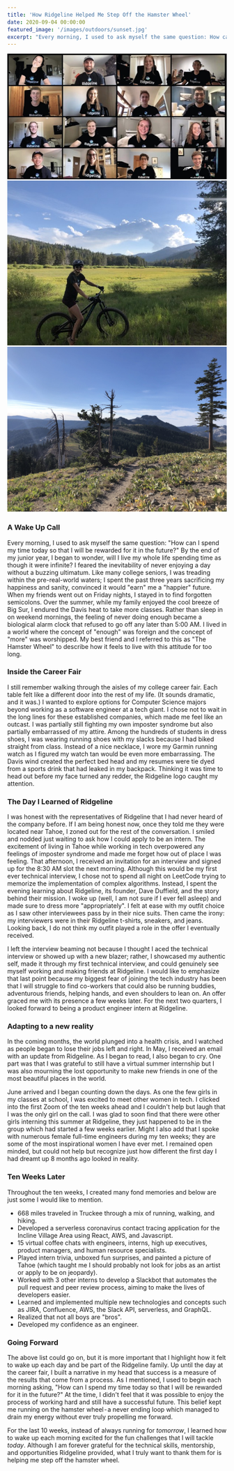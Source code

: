 ```yaml
---
title: 'How Ridgeline Helped Me Step Off the Hamster Wheel'
date: 2020-09-04 00:00:00
featured_image: '/images/outdoors/sunset.jpg'
excerpt: "Every morning, I used to ask myself the same question: How can I spend my time today so that I will be rewarded for it in the future? By the end of my junior year, I began to wonder, will I live my whole life spending time as though it were infinite? I feared the inevitability of never enjoying a day without a buzzing ultimatum."
---
```


<div class="gallery" data-columns="1">
    <img src="/images/outdoors/interns.jpg">
    <img src="/images/outdoors/bike.jpg">
    <img src="/images/outdoors/hike.jpg">
</div>

### A Wake Up Call 
Every morning, I used to ask myself the same question: "How can I spend my time today so that I will be rewarded for it in the future?" By the end of my junior year, I began to wonder, will I live my whole life spending time as though it were infinite? I feared the inevitability of never enjoying a day without a buzzing ultimatum. Like many college seniors, I was treading within the pre-real-world waters; I spent the past three years sacrificing my happiness and sanity, convinced it would "earn" me a "happier" future.
When my friends went out on Friday nights, I stayed in to find forgotten semicolons. Over the summer, while my family enjoyed the cool breeze of Big Sur, I endured the Davis heat to take more classes. Rather than sleep in on weekend mornings, the feeling of never doing enough became a biological alarm clock that refused to go off any later than 5:00 AM. I lived in a world where the concept of "enough" was foreign and the concept of "more" was worshipped. My best friend and I referred to this as "The Hamster Wheel" to describe how it feels to live with this attitude for too long.

### Inside the Career Fair
I still remember walking through the aisles of my college career fair. Each table felt like a different door into the rest of my life. (It sounds dramatic, and it was.) I wanted to explore options for Computer Science majors beyond working as a software engineer at a tech giant. I chose not to wait in the long lines for these established companies, which made me feel like an outcast. I was partially still fighting my own imposter syndrome but also partially embarrassed of my attire.
Among the hundreds of students in dress shoes, I was wearing running shoes with my slacks because I had biked straight from class. Instead of a nice necklace, I wore my Garmin running watch as I figured my watch tan would be even more embarrassing. The Davis wind created the perfect bed head and my resumes were tie dyed from a sports drink that had leaked in my backpack. Thinking it was time to head out before my face turned any redder, the Ridgeline logo caught my attention.

### The Day I Learned of Ridgeline
I was honest with the representatives of Ridgeline that I had never heard of the company before. If I am being honest now, once they told me they were located near Tahoe, I zoned out for the rest of the conversation. I smiled and nodded just waiting to ask how I could apply to be an intern. The excitement of living in Tahoe while working in tech overpowered any feelings of imposter syndrome and made me forget how out of place I was feeling.
That afternoon, I received an invitation for an interview and signed up for the 8:30 AM slot the next morning. Although this would be my first ever technical interview, I chose not to spend all night on LeetCode trying to memorize the implementation of complex algorithms. Instead, I spent the evening learning about Ridgeline, its founder, Dave Duffield, and the story behind their mission. I woke up (well, I am not sure if I ever fell asleep) and made sure to dress more "appropriately". I felt at ease with my outfit choice as I saw other interviewees pass by in their nice suits. Then came the irony: my interviewers were in their Ridgeline t-shirts, sneakers, and jeans. Looking back, I do not think my outfit played a role in the offer I eventually received.

I left the interview beaming not because I thought I aced the technical interview or showed up with a new blazer; rather, I showcased my authentic self, made it through my first technical interview, and could genuinely see myself working and making friends at Ridgeline. I would like to emphasize that last point because my biggest fear of joining the tech industry has been that I will struggle to find co-workers that could also be running buddies, adventurous friends, helping hands, and even shoulders to lean on. An offer graced me with its presence a few weeks later. For the next two quarters, I looked forward to being a product engineer intern at Ridgeline.

### Adapting to a new reality
In the coming months, the world plunged into a health crisis, and I watched as people began to lose their jobs left and right. In May, I received an email with an update from Ridgeline. As I began to read, I also began to cry. One part was that I was grateful to still have a virtual summer internship but I was also mourning the lost opportunity to make new friends in one of the most beautiful places in the world.

June arrived and I began counting down the days. As one the few girls in my classes at school, I was excited to meet other women in tech. I clicked into the first Zoom of the ten weeks ahead and I couldn't help but laugh that I was the only girl on the call. I was glad to soon find that there were other girls interning this summer at Ridgeline, they just happened to be in the group which had started a few weeks earlier. Might I also add that I spoke with numerous female full-time engineers during my ten weeks; they are some of the most inspirational women I have ever met. I remained open minded, but could not help but recognize just how different the first day I had dreamt up 8 months ago looked in reality.

### Ten Weeks Later
Throughout the ten weeks, I created many fond memories and below are just some I would like to mention.

* 668 miles traveled in Truckee through a mix of running, walking, and hiking.
* Developed a serverless coronavirus contact tracing application for the Incline Village Area using React, AWS, and Javascript.
* 15 virtual coffee chats with engineers, interns, high up executives, product managers, and human resource specialists.
* Played intern trivia, unboxed fun surprises, and painted a picture of Tahoe (which taught me I should probably not look for jobs as an artist or apply to be on jeopardy).
* Worked with 3 other interns to develop a Slackbot that automates the pull request and peer review process, aiming to make the lives of developers easier.
* Learned and implemented multiple new technologies and concepts such as JIRA, Confluence, AWS, the Slack API, serverless, and GraphQL.
* Realized that not all boys are "bros".
* Developed my confidence as an engineer.

### Going Forward
The above list could go on, but it is more important that I highlight how it felt to wake up each day and be part of the Ridgeline family. Up until the day at the career fair, I built a narrative in my head that success is a measure of the results that come from a process. As I mentioned, I used to begin each morning asking, "How can I spend my time today so that I will be rewarded for it in the future?" At the time, I didn't feel that it was possible to enjoy the process of working hard and still have a successful future. This belief kept me running on the hamster wheel - a never ending loop which managed to drain my energy without ever truly propelling me forward.

For the last 10 weeks, instead of always running for *tomorrow*, I learned how to wake up each morning excited for the fun challenges that I will tackle *today*. Although I am forever grateful for the technical skills, mentorship, and opportunities Ridgeline provided, what I truly want to thank them for is helping me step off the hamster wheel.